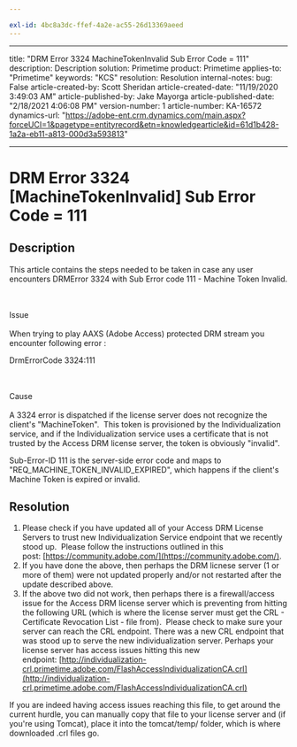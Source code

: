 ```yaml
---

exl-id: 4bc8a3dc-ffef-4a2e-ac55-26d13369aeed
---
```

---
title: "DRM Error 3324 MachineTokenInvalid Sub Error Code = 111"
description: Description
solution: Primetime
product: Primetime
applies-to: "Primetime"
keywords: "KCS"
resolution: Resolution
internal-notes: 
bug: False
article-created-by: Scott Sheridan
article-created-date: "11/19/2020 3:49:03 AM"
article-published-by: Jake Mayorga
article-published-date: "2/18/2021 4:06:08 PM"
version-number: 1
article-number: KA-16572
dynamics-url: "https://adobe-ent.crm.dynamics.com/main.aspx?forceUCI=1&pagetype=entityrecord&etn=knowledgearticle&id=61d1b428-1a2a-eb11-a813-000d3a593813"

---
# DRM Error 3324 [MachineTokenInvalid] Sub Error Code = 111

## Description


This article contains the steps needed to be taken in case any user encounters DRMError 3324 with Sub Error code 111 - Machine Token Invalid.


<br><br>Issue<br><br>
When trying to play AAXS (Adobe Access) protected DRM stream you encounter following error :

DrmErrorCode 3324:111


<br><br>Cause<br><br>
A 3324 error is dispatched if the license server does not recognize the client's "MachineToken".  This token is provisioned by the Individualization service, and if the Individualization service uses a certificate that is not trusted by the Access DRM license server, the token is obviously "invalid".

Sub-Error-ID 111 is the server-side error code and maps to "REQ_MACHINE_TOKEN_INVALID_EXPIRED", which happens if the client's Machine Token is expired or invalid.






## Resolution


1. Please check if you have updated all of your Access DRM License Servers to trust new Individualization Service endpoint that we recently stood up.  Please follow the instructions outlined in this post: [https://community.adobe.com/](https://community.adobe.com/).
2. If you have done the above, then perhaps the DRM licnese server (1 or more of them) were not updated properly and/or not restarted after the update described above.
3. If the above two did not work, then perhaps there is a firewall/access issue for the Access DRM license server which is preventing from hitting the following URL (which is where the license server must get the CRL - Certificate Revocation List - file from).  Please check to make sure your server can reach the CRL endpoint. There was a new CRL endpoint that was stood up to serve the new individualization server. Perhaps your license server has access issues hitting this new endpoint: [http://individualization-crl.primetime.adobe.com/FlashAccessIndividualizationCA.crl](http://individualization-crl.primetime.adobe.com/FlashAccessIndividualizationCA.crl)


If you are indeed having access issues reaching this file, to get around the current hurdle, you can manually copy that file to your license server and (if you're using Tomcat), place it into the tomcat/temp/ folder, which is where downloaded .crl files go.
